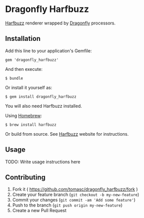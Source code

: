 # Dragonfly Harfbuzz

[Harfbuzz](http://fontforge.github.io) renderer wrapped by [Dragonfly](http://markevans.github.io/dragonfly) processors.

## Installation

Add this line to your application's Gemfile:

    gem 'dragonfly_harfbuzz'

And then execute:

    $ bundle

Or install it yourself as:

    $ gem install dragonfly_harfbuzz

You will also need Harfbuzz installed. 

Using [Homebrew](http://brew.sh):

    $ brew install harfbuzz

Or build from source. See [Harfbuzz](http://harfbuzz.org) website for instructions.

## Usage

TODO: Write usage instructions here

## Contributing

1. Fork it ( https://github.com/tomasc/dragonfly_harfbuzz/fork )
2. Create your feature branch (`git checkout -b my-new-feature`)
3. Commit your changes (`git commit -am 'Add some feature'`)
4. Push to the branch (`git push origin my-new-feature`)
5. Create a new Pull Request
